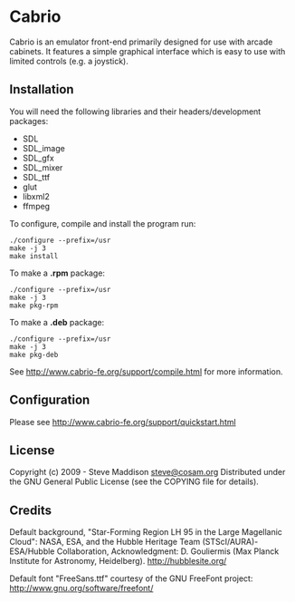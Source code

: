 Cabrio
======

Cabrio is an emulator front-end primarily designed for use with arcade
cabinets. It features a simple graphical interface which is easy to use
with limited controls (e.g. a joystick).

Installation
------------
You will need the following libraries and their headers/development packages:

  * SDL
  * SDL_image
  * SDL_gfx
  * SDL_mixer
  * SDL_ttf
  * glut
  * libxml2
  * ffmpeg

To configure, compile and install the program run:
```ShellScript
./configure --prefix=/usr
make -j 3
make install
```

To make a **.rpm** package:

```ShellScript
./configure --prefix=/usr
make -j 3
make pkg-rpm
```

To make a **.deb** package:

```ShellScript
./configure --prefix=/usr
make -j 3
make pkg-deb
```

See http://www.cabrio-fe.org/support/compile.html for more information.

Configuration
-------------
Please see http://www.cabrio-fe.org/support/quickstart.html


License
-------
Copyright (c) 2009 - Steve Maddison <steve@cosam.org>
Distributed under the GNU General Public License (see the COPYING file
for details).


Credits
-------
Default background, "Star-Forming Region LH 95 in the Large Magellanic
Cloud": NASA, ESA, and the Hubble Heritage Team (STScI/AURA)-ESA/Hubble
Collaboration, Acknowledgment: D. Gouliermis (Max Planck Institute for
Astronomy, Heidelberg). http://hubblesite.org/

Default font "FreeSans.ttf" courtesy of the GNU FreeFont project:
http://www.gnu.org/software/freefont/

